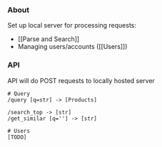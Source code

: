 ### About
Set up local server for processing requests:
- [[Parse and Search]]
- Managing users/accounts ([[Users]])

### API 
API will do POST requests to locally hosted server

``` METHODS
# Query
/query [q=str] -> [Products]

/search_top -> [str]
/get_similar [q=''] -> [str]

# Users
[TODO]
```

